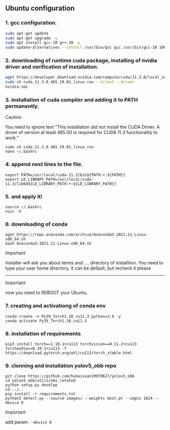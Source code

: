 
## Ubuntu configuration

### 1. gcc configuration.
```bash
sudo apt-get update
sudo apt-get upgrade -y
sudo apt install gcc-10 g++-10 -y
sudo update-alternatives --install /usr/bin/gcc gcc /usr/bin/gcc-10 100 --slave /usr/bin/g++ g++ /usr/bin/g++-10 
```
### 2. downloading of runtime cuda package, installing of nvidia driver and verification of installation.

```bash
wget https://developer.download.nvidia.com/compute/cuda/11.3.0/local_installers/cuda_11.3.0_465.19.01_linux.run
sudo sh cuda_11.3.0_465.19.01_linux.run --silent --driver
nvidia-smi
```
### 3. installation of cuda compiler and adding it to PATH permanently.
> [!CAUTION]
> You need to ignore text "This installation did not install the CUDA Driver. A driver of version at least 465.00 is required for CUDA 11.3 functionality to work."

```
sudo sh cuda_11.3.0_465.19.01_linux.run
nano ~/.bashrc
```
### 4. append next lines to the file.
```
export PATH=/usr/local/cuda-11.3/bin${PATH:+:${PATH}}
export LD_LIBRARY_PATH=/usr/local/cuda-11.3/lib64${LD_LIBRARY_PATH:+:${LD_LIBRARY_PATH}}
```
### 5. and apply it!
```
source ~/.bashrc
nvcc -V
```
### 6. downloading of conda
```
wget https://repo.anaconda.com/archive/Anaconda3-2021.11-Linux-x86_64.sh
bash Anaconda3-2021.11-Linux-x86_64.sh
```
> [!IMPORTANT]
> Installer will ask you about terms and .... directory  of installtion.
> You need to type your user home directory.
> it can be default, but recheck it please

---
> [!IMPORTANT]
> now you need to REBOOT your Ubuntu.


### 7. creating and activationg of conda env
```
conda create -n Py39_Torch1.10_cu11.3 python=3.9 -y
conda activate Py39_Torch1.10_cu11.3
```
### 8. installation of requirements 
```
pip3 install torch==1.10.1+cu113 torchvision==0.11.2+cu113 torchaudio==0.10.1+cu113 -f https://download.pytorch.org/whl/cu113/torch_stable.html

```
### 9. clonning and installation yolov5_obb repo
```
git clone https://github.com/hukaixuan19970627/yolov5_obb
cd yolov5_obb/utils/nms_rotated
python setup.py develop
cd ../..
pip install -r requirements.txt
python3 detect.py --source images/ --weights best.pt --imgsz 1024 --device 0
```
>[!IMPORTANT]
>add param ```--device 0```